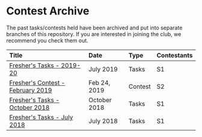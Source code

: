 # Contest Archive

The past tasks/contests held have been archived and put into separate branches of this repository. If you are interested in joining the club, we recommend you check them out.

| Title | Date | Type | Contestants |
| :--- | :--- | :--- | :--- |
| [Fresher's Tasks - 2019-20](fresher-tasks.md) | July 2019 | Tasks | S1 |
| [Fresher's Contest - February 2019](feb-2019-freshers-challenge.md) | Feb 24, 2019 | Contest | S2 |
| [Fresher's Tasks - October 2018](october-2018-freshers-tasks.md) | October 2018 | Tasks | S1 |
| [Fresher's Tasks - July 2018](july-2018-freshers-tasks.md) | July 2018 | Tasks | S1 |



